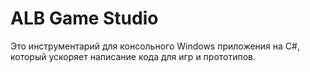 # ALB Game Studio
Это инструментарий для консольного Windows приложения на C#, который ускоряет написание кода для игр и прототипов.